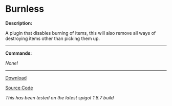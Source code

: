 # Burnless

**Description:**

A plugin that disables burning of items, this will also remove all ways of destroying items other than picking them up.

___

**Commands:**

*None!*

___

[Download](https://github.com/LeonTG77/Burnless/releases)

[Source Code](https://github.com/LeonTG77/Burnless)

*This has been tested on the latest spigot 1.8.7 build*
